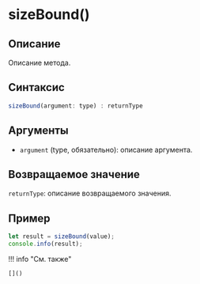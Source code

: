# sizeBound()

## Описание
Описание метода.

## Синтаксис
```javascript
sizeBound(argument: type) : returnType
```

## Аргументы
- `argument` (type, обязательно): описание аргумента.

## Возвращаемое значение
`returnType`: описание возвращаемого значения.

## Пример
```javascript linenums="1"
let result = sizeBound(value);
console.info(result);
```

!!! info "См. также"

    []()

